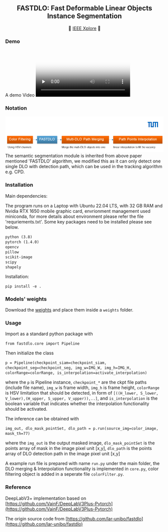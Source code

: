 
<div align="center">
<h2> FASTDLO: Fast Deformable Linear Objects Instance Segmentation </h2>

 :page_with_curl:  [IEEE Xplore](https://ieeexplore.ieee.org/document/9830852)  :page_with_curl:	
</div>

### Demo
A demo Video
<video id="video" controls="" preload="none" poster="封面">
      <source id="mp4" src="detection_example.mp4" type="video/mp4">
</videos>

### Notation 
<div align="center">
<img src='shema.png'>
</div>
The semantic segmentation module is inherited from above paper mentioned 'FASTDLO' algorithm, we modified this as it can only detect one single DLO with detection path, which can be used in the tracking algorithm e.g. CPD.

### Installation

Main dependencies:

The program runs on a Laptop with Ubuntu 22.04 LTS, with 32 GB RAM and Nvidia RTX 1650 mobile graphic card, envrionment management used miniconda, for more details about environment please refer the file 'requriements.txt'. Some key packages need to be installed please see below.
```
python (3.8)
pytorch (1.4.0)
opencv 
pillow 
scikit-image 
scipy 
shapely 
```

Installation:
```
pip install -e .
```

### Models' weights

Download the [weights](https://drive.google.com/file/d/1OVcro53E_8oJxRPHqGy619rBNoCD3rzT/view?usp=sharing) and place them inside a ```weights``` folder.


### Usage

Import as a standard python package with 
```
from fastdlo.core import Pipeline
```

Then initialize the class 
``` 
p = Pipeline(checkpoint_siam=checkpoint_siam, checkpoint_seg=checkpoint_seg, img_w=IMG_W, img_h=IMG_H, colorRange=colorRange, is_interpolation=activate_interpolation)
```
where the ```p``` is Pipeline instance, ```checkpoint_*``` are the ckpt file paths (include file name), ```img_w``` is frame width, ```img_h``` is frame height, ```colorRange``` is HSV limitation that should be detected, in form of ```[((H_lower, S_lower, V_lower),(H_upper, S_upper, V_upper)),..]```, and ```is_interpolation``` is the boolean variable that indicates whether the interpolation functionality should be activated.

The inference can be obtained with 
```
img_out, dlo_mask_pointSet, dlo_path = p.run(source_img=color_image, mask_th=77)
```
where the ```img_out``` is the output masked image, ```dlo_mask_pointSet``` is the points array of mask in the image pixel unit [x,y], ```dlo_path``` is the points array of DLO detection path in the image pixel unit [x,y]

A example run file is prepared with name ```run.py``` under the main folder, the DLO merging & Interpolation functionality is implemented in ```core.py```, color filtering object is added in a seperate file ```colorFilter.py```.

### Reference
DeepLabV3+ implementation based on [https://github.com/VainF/DeepLabV3Plus-Pytorch](https://github.com/VainF/DeepLabV3Plus-Pytorch)

The origin source code from [https://github.com/lar-unibo/fastdlo](https://github.com/lar-unibo/fastdlo)


